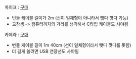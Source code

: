 마이크 : [구매](https://smartstore.naver.com/youtubermall/products/6253199123?)
 - 번들 케이블 길이가 2m (선이 일체형이 아니라서 뺏다 꼇다 가능)
 - 교장샘 -> 컴퓨터까지의 거리를 생각해서 C타입 캐이블도 사야됨

카메라 : [구매](https://www.11st.co.kr/products/3950176622?NaPm=ct=l5tjun08|ci=c0072c1bca96c0ff84c886e1b307a29f53ed911b|tr=slsbrc|sn=17703|hk=cb33b6cf6c10eaa66294e98f4cb5b84b928ddcb2&utm_term=&utm_campaign=%B3%D7%C0%CC%B9%F6pc_%B0%A1%B0%DD%BA%F1%B1%B3%B1%E2%BA%BB&utm_source=%B3%D7%C0%CC%B9%F6_PC_PCS&utm_medium=%B0%A1%B0%DD%BA%F1%B1%B3)
 - 번들 케이블 길이 1m 40cm (선이 일체형이라서 뺏다 꼇다를 못함)
 - 더 길게 쓸려면 USB 연장선도 사야됨
